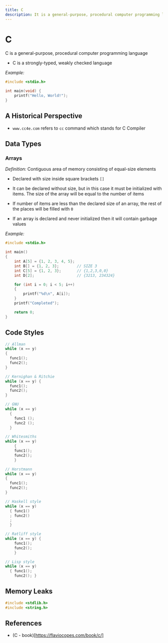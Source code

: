 ```yaml
---
title: C
description: It is a general-purpose, procedural computer programming language.
---
```


# C

C is a general-purpose, procedural computer programming language

- C is a strongly-typed, weakly checked language

_Example:_

```c
#include <stdio.h>

int main(void) {
    printf("Hello, World!");
}
```

## A Historical Perspective

- `www.cc4e.com` refers to `cc` command which stands for C Compiler

## Data Types

### Arrays

_Definition:_ Contiguous area of memory consisting of equal-size elements

- Declared with size inside square brackets `[]`

- It can be declared without size, but in this case it must be initialized with items. The size of the array will be equal to the number of items

- If number of items are less than the declared size of an array, the rest of the places will be filled with `0`

- If an array is declared and never initialized then it will contain garbage values

_Example:_

```c
#include <stdio.h>

int main()
{
    int A[5] = {1, 2, 3, 4, 5};
    int B[] = {1, 2, 3};        // SIZE 3
    int C[5] = {1, 2, 3};       // {1,2,3,0,0}
    int D[2];                   // {3213, 234324}

    for (int i = 0; i < 5; i++)
    {
        printf("%d\n", A[i]);
    }
    printf("Completed");

    return 0;
}
```

## Code Styles

```c
// Allman
while (x == y)
{
  func1();
  func2();
}

// Kernighan & Ritchie
while (x == y) {
  func1();
  func2();
}

// GNU
while (x == y)
  {
    func1 ();
    func2 ();
  }

// Whitesmiths
while (x == y)
    {
    func1();
    func2();
    }

// Horstmann
while (x == y)
{
  func1();
  func2();
}

// Haskell style
while (x == y)
  { func1()
  ; func2()
  ;
  }

// Ratliff style
while (x == y) {
    func1();
    func2();
    }

// Lisp style
while (x == y)
  { func1();
    func2(); }
```

## Memory Leaks

```c
#include <stdlib.h>
#include <string.h>


```

## References

- (C - book)[https://flaviocopes.com/book/c/]
